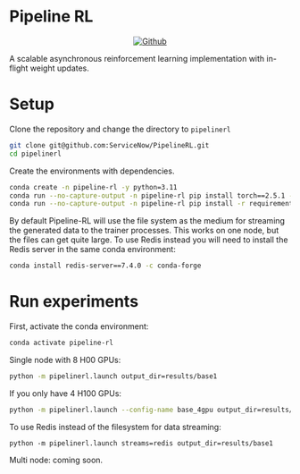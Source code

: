 Pipeline RL
=================
<div align="center">

[![Github](https://img.shields.io/badge/Blog%20Post-000000)](https://huggingface.co/blog/ServiceNow/pipelinerl/)

</div>

A scalable asynchronous reinforcement learning implementation with in-flight weight updates.

# Setup

Clone the repository and change the directory to `pipelinerl`
```bash
git clone git@github.com:ServiceNow/PipelineRL.git
cd pipelinerl
```

Create the environments with dependencies.
```bash
conda create -n pipeline-rl -y python=3.11
conda run --no-capture-output -n pipeline-rl pip install torch==2.5.1 --index-url https://download.pytorch.org/whl/cu121 
conda run --no-capture-output -n pipeline-rl pip install -r requirements.txt --no-build-isolation
```

By default Pipeline-RL will use the file system as the medium for streaming the generated data to the trainer processes. This works on one node, but the files can get quite large. To use Redis instead you will need to install the Redis server in the same conda environment:
```bash
conda install redis-server==7.4.0 -c conda-forge 
```

# Run experiments

First, activate the conda environment:
```bash
conda activate pipeline-rl
```

Single node with 8 H00 GPUs:

```bash
python -m pipelinerl.launch output_dir=results/base1
```

If you only have 4 H100 GPUs:
```bash
python -m pipelinerl.launch --config-name base_4gpu output_dir=results/base1 
```

To use Redis instead of the filesystem for data streaming:
```
python -m pipelinerl.launch streams=redis output_dir=results/base1
```

Multi node: coming soon.